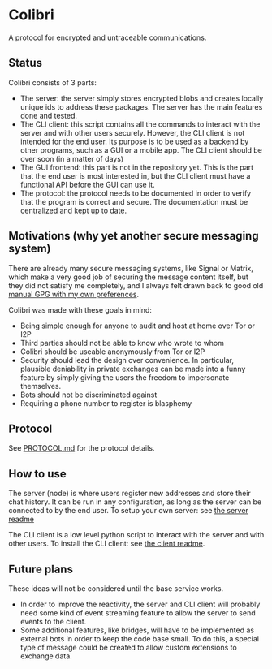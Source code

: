 # Colibri

A protocol for encrypted and untraceable communications.

## Status

Colibri consists of 3 parts:
- The server: the server simply stores encrypted blobs and creates locally unique ids to address these packages. The server has the main features done and tested.
- The CLI client: this script contains all the commands to interact with the server and with other users securely. However, the CLI client is not intended for the end user. Its purpose is to be used as a backend by other programs, such as a GUI or a mobile app. The CLI client should be over soon (in a matter of days)
- The GUI frontend: this part is not in the repository yet. This is the part that the end user is most interested in, but the CLI client must have a functional API before the GUI can use it.
- The protocol: the protocol needs to be documented in order to verify that the program is correct and secure. The documentation must be centralized and kept up to date.


## Motivations (why yet another secure messaging system)

There are already many secure messaging systems, like Signal or Matrix, which make a very good job of securing the message content itself, but they did not satisfy me completely, and I always felt drawn back to good old [manual GPG with my own preferences](https://github.com/yacinecheikh/sgpg).

Colibri was made with these goals in mind:
- Being simple enough for anyone to audit and host at home over Tor or I2P
- Third parties should not be able to know who wrote to whom
- Colibri should be useable anonymously from Tor or I2P
- Security should lead the design over convenience. In particular, plausible deniability in private exchanges can be made into a funny feature by simply giving the users the freedom to impersonate themselves.
- Bots should not be discriminated against
- Requiring a phone number to register is blasphemy


## Protocol

See [PROTOCOL.md](./PROTOCOL.md) for the protocol details.

## How to use

The server (node) is where users register new addresses and store their chat history. It can be run in any configuration, as long as the server can be connected to by the end user.
To setup your own server: see [the server readme](./server/)

The CLI client is a low level python script to interact with the server and with other users.
To install the CLI client: see [the client readme](./client/).

## Future plans

These ideas will not be considered until the base service works.

- In order to improve the reactivity, the server and CLI client will probably need some kind of event streaming feature to allow the server to send events to the client.
- Some additional features, like bridges, will have to be implemented as external bots in order to keep the code base small. To do this, a special type of message could be created to allow custom extensions to exchange data.

